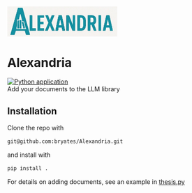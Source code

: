 <img src="https://raw.githubusercontent.com/bryates/Alexandria/main/logo.jpg" width="50%">

# Alexandria
[![Python application](https://github.com/bryates/Alexandria/actions/workflows/test_library.yml/badge.svg)](https://github.com/bryates/Alexandria/actions/workflows/test_library.yml)<br>
Add your documents to the LLM library

## Installation
Clone the repo with
```bash
git@github.com:bryates/Alexandria.git
```
and install with
```bash
pip install .
```

For details on adding documents, see an example in [thesis.py](thesis.py)
